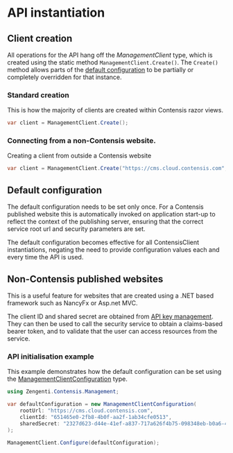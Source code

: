 # API instantiation

## Client creation

All operations for the API hang off the *ManagementClient* type, which is created using the static method `ManagementClient.Create()`. The `Create()` method allows parts of the [default configuration](#default-configuration) to be partially or completely overridden for that instance.


### Standard creation

This is how the majority of clients are created within Contensis razor views.

```cs
var client = ManagementClient.Create();
```

### Connecting from a non-Contensis website.

Creating a client from outside a Contensis website

```cs
var client = ManagementClient.Create("https://cms.cloud.contensis.com", "{client_id}", "{shared_secret}");
```

## Default configuration

The default configuration needs to be set only once. For a Contensis published website this is automatically invoked on application start-up to reflect the context of the publishing server, ensuring that the correct service root url and security parameters are set.

The default configuration becomes effective for all ContensisClient instantiations, negating the need to provide configuration values each and every time the API is used.

## Non-Contensis published websites

This is a useful feature for websites that are created using a .NET based framework such as NancyFx or Asp.net MVC.

The client ID and shared secret are obtained from [API key management](https://zenhub.zengenti.com/Contensis/10.0/kb/content-types-and-entries/api-keys/api-key-overview.aspx). They can then be used to call the security service to obtain a claims-based bearer token, and to validate that the user can access resources from the service.


### API initialisation example

This example demonstrates how the default configuration can be set using the [ManagementClientConfiguration](/model/contensisclientconfiguration.md) type.

```cs
using Zengenti.Contensis.Management;

var defaultConfiguration = new ManagementClientConfiguration(
    rootUrl: "https://cms.cloud.contensis.com",
    clientId: "651465e0-2fb8-4b0f-aa2f-1ab34cfe0513",
    sharedSecret: "2327d623-d44e-41ef-a837-717a626f4b75-098348eb-b0a6-4023-a64a-805536024dfb-1a558c9c-49dc-4709-9e8b-c203f60fda80"
);

ManagementClient.Configure(defaultConfiguration);
```
